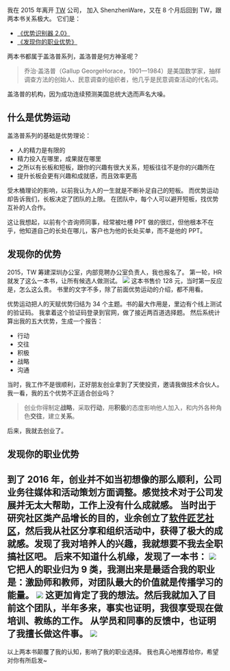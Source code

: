 我在 2015 年离开 [TW](https://www.thoughtworks.com/cn/about-us) 公司， 加入 ShenzhenWare，又在 8 个月后回到 TW，跟两本书关系极大。
它们是：
* [《优势识别器 2.0》](https://book.douban.com/subject/10799765/)
* [《发现你的职业优势》](https://book.douban.com/subject/26932666/)

两本书都属于盖洛普系列，盖洛普是何方神圣呢？
>乔治·盖洛普（Gallup GeorgeHorace，1901—1984）是美国数学家，抽样调查方法的创始人、民意调查的组织者，他几乎是民意调查活动的代名词。 

盖洛普的机构，因为成功连续预测美国总统大选而声名大噪。

## 什么是优势运动
盖洛普系列的基础是优势理论：
* 人的精力是有限的
* 精力投入在哪里，成果就在哪里
* 之所以有长板和短板，跟你的兴趣有很大关系，短板往往不是你的兴趣所在
* 提升长板会更有兴趣和成就感，而且效率更高

受木桶理论的影响，以前我认为人的一生就是不断补足自己的短板。
而优势运动却告诉我们，长板决定了团队的上限。
在团队中，每个人可以避开短板，找优势互补的人合作。

这让我想起，以前有个咨询师同事，经常被吐槽 PPT 做的很烂，但他根本不在乎，他知道自己的长处在哪儿，客户也为他的长处买单，而不是他的 PPT。

## 发现你的优势
2015，TW 筹建深圳办公室，内部竞聘办公室负责人，我也报名了。
第一轮，HR 就发了这么一本书，让所有候选人做测试。
![](./_image/2017-02-25-07-21-05.jpg)
这本书售价 128 元，当时第一反应是，怎么这么贵。
书里的文字不多，除了前面优势运动的介绍，都不用看。

优势运动把人的天赋优势归结为 34 个主题。书的最大作用是，里边有个线上测试的验证码。
我拿着这个验证码登录到官网，做了接近两百道选择题。
然后系统计算出我的五大优势，生成一个报告：
* 行动
* 交往
* 积极
* 战略
* 沟通

当时，我工作不是很顺利，正好朋友创业拿到了天使投资，邀请我做技术合伙人。
我一看，我的五个优势不正适合创业吗？
>创业你得制定**战略**，采取**行动**，用**积极**的态度影响他人加入，和内外各种角色**交往**，建立**关系**。

后来，我就去创业了。

## 发现你的职业优势
到了 2016 年，创业并不如当初想像的那么顺利，公司业务往媒体和活动策划方面调整。感觉技术对于公司发展并无太大帮助，工作上没有什么成就感。
当时出于研究社区类产品增长的目的，业余创立了[软件匠艺社区](https://codingstyle.cn/)，然后我从社区分享和组织活动中，获得了极大的成就感。发现了我对培养人的兴趣，我就想要不我去全职搞社区吧。
后来不知道什么机缘，发现了一本书：
![](./_image/2017-02-25-07-41-59.jpg)
它把人的职业归为 9 类，我测出来是最适合我的职业是：激励师和教师，对团队最大的价值就是传播学习的能量。
![](./_image/2017-02-25-07-23-51.jpg)
这更加肯定了我的想法。然后我就加入了目前这个团队，半年多来，事实也证明，我很享受现在做培训、教练的工作。
从学员和同事的反馈中，也证明了我擅长做这件事。
![](./_image/2017-02-25-07-40-21.jpg)
---
以上两本书颠覆了我的认知，影响了我的职业选择。
我也真心地推荐给你，希望对你有所启发~